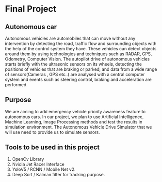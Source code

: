 # Final Project
## Autonomous car
Autonomous vehicles are automobiles that can move without any intervention by detecting the road, traffic flow and surrounding objects with the help of the control system they have. These vehicles can detect objects around them by using technologies and techniques such as RADAR,  GPS, Odometry, Computer Vision. The autopilot drive of autonomous vehicles starts briefly with the ultrasonic sensors on its wheels, detecting the positions of vehicles that are braking or parked, and data from a wide range of sensors(Cameras , GPS etc..) are analysed with a central computer system and events such as steering control, braking and acceleration are performed.

## Purpose 

We are aiming to add emergency vehicle priority awareness feature to autonomous cars. In our project, we plan to use Artificial Intelligence, Machine Learning, Image Processing methods and test the results in simulation environment. The Autonomous Vehicle Drive Simulator that we will use need to provide us to simulate sensors.

## Tools to be used in this project
1) OpenCv Library
2) Nvidia Jet Racer Interface
3) YoloV5 / RCNN / Mobile Net v2.
4) Deep Sort / Kalman filter for tracking purpose.

